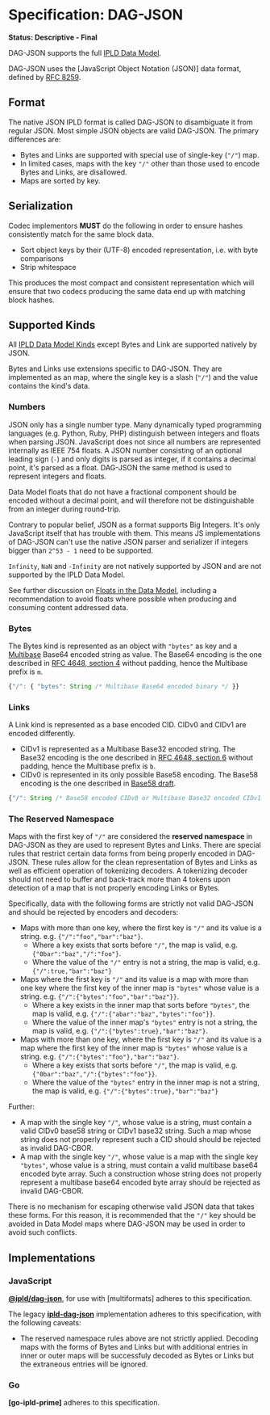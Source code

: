 # Specification: DAG-JSON

**Status: Descriptive - Final**

DAG-JSON supports the full [IPLD Data Model](../../data-model-layer/data-model.md).

DAG-JSON uses the [JavaScript Object Notation (JSON)] data format, defined by [RFC 8259](https://tools.ietf.org/html/rfc8259).

## Format

The native JSON IPLD format is called DAG-JSON to disambiguate it from regular JSON. Most simple JSON objects are valid DAG-JSON. The primary differences are:

 * Bytes and Links are supported with special use of single-key (`"/"`) map.
 * In limited cases, maps with the key `"/"` other than those used to encode Bytes and Links, are disallowed.
 * Maps are sorted by key.

## Serialization

Codec implementors **MUST** do the following in order to ensure hashes consistently match for the same block data.

 - Sort object keys by their (UTF-8) encoded representation, i.e. with byte comparisons
 - Strip whitespace

This produces the most compact and consistent representation which will ensure that two codecs
producing the same data end up with matching block hashes.

## Supported Kinds

All [IPLD Data Model Kinds](../../data-model.md#kinds) except Bytes and Link are supported natively by JSON.

Bytes and Links use extensions specific to DAG-JSON. They are implemented as an map, where the single key is a slash (`"/"`) and the value contains the kind's data.

### Numbers

JSON only has a single number type. Many dynamically typed programming languages (e.g. Python, Ruby, PHP) distinguish between integers and floats when parsing JSON. JavaScript does not since all numbers are represented internally as IEEE 754 floats. A JSON number consisting of an optional leading sign (`-`) and only digits is parsed as integer, if it contains a decimal point, it's parsed as a float. DAG-JSON the same method is used to represent integers and floats.

Data Model floats that do not have a fractional component should be encoded without a decimal point, and will therefore not be distinguishable from an integer during round-trip.

Contrary to popular belief, JSON as a format supports Big Integers. It's only JavaScript itself that has trouble with them. This means JS implementations of DAG-JSON can't use the native JSON parser and serializer if integers bigger than `2^53 - 1` need to be supported.

`Infinity`, `NaN` and `-Infinity` are not natively supported by JSON and are not supported by the IPLD Data Model.

See further discussion on [Floats in the Data Model](../../data-model.md#float-kind), including a recommendation to avoid floats where possible when producing and consuming content addressed data.

### Bytes

The Bytes kind is represented as an object with `"bytes"` as key and a [Multibase](https://github.com/multiformats/multibase) Base64 encoded string as value. The Base64 encoding is the one described in [RFC 4648, section 4](https://tools.ietf.org/html/rfc4648#section-4) without padding, hence the Multibase prefix is `m`.


```javascript
{"/": { "bytes": String /* Multibase Base64 encoded binary */ }}
```

### Links

A Link kind is represented as a base encoded CID. CIDv0 and CIDv1 are encoded differently.

 - CIDv1 is represented as a Multibase Base32 encoded string. The Base32 encoding is the one described in [RFC 4648, section 6](https://tools.ietf.org/html/rfc4648#section-6) without padding, hence the Multibase prefix is `b`.
 - CIDv0 is represented in its only possible Base58 encoding. The Base58 encoding is the one described in [Base58 draft](https://tools.ietf.org/html/draft-msporny-base58).

```javascript
{"/": String /* Base58 encoded CIDv0 or Multibase Base32 encoded CIDv1 */}
```

### The Reserved Namespace

Maps with the first key of `"/"` are considered the **reserved namespace** in DAG-JSON as they are used to represent Bytes and Links. There are special rules that restrict certain data forms from being properly encoded in DAG-JSON. These rules allow for the clean representation of Bytes and Links as well as efficient operation of tokenizing decoders. A tokenizing decoder should not need to buffer and back-track more than 4 tokens upon detection of a map that is not properly encoding Links or Bytes.

Specifically, data with the following forms are strictly not valid DAG-JSON and should be rejected by encoders and decoders:

 * Maps with more than one key, where the first key is `"/"` and its value is a string. e.g. `{"/":"foo","bar":"baz"}`.
   - Where a key exists that sorts before `"/"`, the map is valid, e.g. `{"0bar":"baz","/":"foo"}`.
   - Where the value of the `"/"` entry is not a string, the map is valid, e.g. `{"/":true,"bar":"baz"}`
 * Maps where the first key is `"/"` and its value is a map with more than one key where the first key of the inner map is `"bytes"` whose value is a string. e.g. `{"/":{"bytes":"foo","bar":"baz"}}`.
   * Where a key exists in the inner map that sorts before `"bytes"`, the map is valid, e.g. `{"/":{"abar":"baz","bytes":"foo"}}`.
   * Where the value of the inner map's `"bytes"` entry is not a string, the map is valid, e.g. `{"/":{"bytes":true},"bar":"baz"}`.
 * Maps with more than one key, where the first key is `"/"` and its value is a map where the first key of the inner map is `"bytes"` whose value is a string. e.g. `{"/":{"bytes":"foo"},"bar":"baz"}`.
   - Where a key exists that sorts before `"/"`, the map is valid, e.g. `{"0bar":"baz","/":{"bytes":"foo"}}`.
   - Where the value of the `"bytes"` entry in the inner map is not a string, the map is valid, e.g. `{"/":{"bytes":true},"bar":"baz"}`

Further:

 * A map with the single key `"/"`, whose value is a string, must contain a valid CIDv0 base58 string or CIDv1 base32 string. Such a map whose string does not properly represent such a CID should should be rejected as invalid DAG-CBOR.
 * A map with the single key `"/"`, whose value is a map with the single key `"bytes"`, whose value is a string, must contain a valid multibase base64 encoded byte array. Such a construction whose string does not properly represent a multibase base64 encoded byte array should be rejected as invalid DAG-CBOR.

There is no mechanism for escaping otherwise valid JSON data that takes these forms. For this reason, it is recommended that the `"/"` key should be avoided in Data Model maps where DAG-JSON may be used in order to avoid such conflicts.

## Implementations

### JavaScript

**[@ipld/dag-json](https://github.com/ipld/js-dag-cbor)**, for use with [multiformats] adheres to this specification.

The legacy **[ipld-dag-json](https://github.com/ipld/js-ipld-dag-cbor)** implementation adheres to this specification, with the following caveats:
 * The reserved namespace rules above are not strictly applied. Decoding maps with the forms of Bytes and Links but with additional entries in inner or outer maps will be successfuly decoded as Bytes or Links but the extraneous entries will be ignored.

### Go

**[go-ipld-prime]** adheres to this specification.
